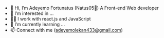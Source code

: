 - 👋 Hi, I’m Adeyemo Fortunatus (Natus05🤙)
A Front-end Web developer
- 👀 I’m interested in ...
- 👨‍💻 I work with react.js and JavaScript
- 🌱 I’m currently learning ...
- 📫 Connect with me (adeyemolekan433@gmail.com)

<!---
Natus05/Natus05 is a ✨ special ✨ repository because its `README.md` (this file) appears on your GitHub profile.
You can click the Preview link to take a look at your changes.
--->
